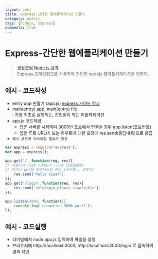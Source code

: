 ```yaml
---
layout: post
title: Express-간단한 웹에플리케이션 만들기
category: nodejs
tags: [nodejs, Express]
comments: true
---
```

# Express-간단한 웹에플리케이션 만들기
> [생활코딩 Node.js 강의](https://opentutorials.org/course/2136/11886)   
>  Express 프레임워크를 사용하여 간단한 nodejs 웹에플리케이션을 만든다.

## 예시 - 코드작성
- entry app 만들기 (app.js) [express 가이드 참고](http://expressjs.com/ko/starter/hello-world.html)
- main(entry) app, main(entry) file   
  : 가장 최초로 실행되는, 진입점이 되는 어플리케이션
- app.js 코드작성   
  - 앱은 서버를 시작하며 3000번 포트에서 연결을 청취 app.listen(포트번호)
  - 앱은 루트 URL(/) 또는 라우트에 대한 요청에 res.send(응답내용)으로 응답
- `예시 코드에 익숙해질 필요가 있음`

```javascript
var express = require('express');
var app = express();

app.get('/',function(req, res){
// 사용자가 root 디렉토리 (/)에 접속했을때!
// 여기서 get을 라우터라고 한다 (라우팅 : 길찾기)
	res.send('hello siwa!');
});
app.get('/login',function(req, res){
	res.send('<h1>login please siwa!</h1>');
});

app.listen(3000, function(){
	console.log('connected 3000 port!');
});
```

## 예시 - 코드실행
- 터미널에서 node app.js 입력하여 파일을 실행
- 브라우저에 http://localhost:3000, http://localhost:3000/login 로 접속하여 결과 확인
